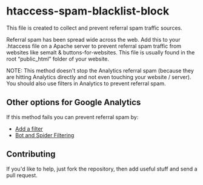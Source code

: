htaccess-spam-blacklist-block
=============================

This file is created to collect and prevent referral spam traffic sources. 

Referral spam has been spread wide across the web. Add this to your .htaccess file on a Apache server to prevent referral spam traffic from websites like semalt &amp; buttons-for-websites. This file is usually found in the root “public_html” folder of your website. 

NOTE:
This method doesn't stop the Analytics referral spam (because they are hitting Analytics directly and not even touching your website / server). You should also use filters in Analytics to prevent referral spam. 


## Other options for Google Analytics

If this method fails you can prevent referral spam by:

  * [Add a filter ](https://support.google.com/analytics/answer/1033162)
  * [Bot and Spider Filtering](https://plus.google.com/+GoogleAnalytics/posts/2tJ79CkfnZk) 


##  Contributing

If you'd like to help, just fork the repository, then add useful stuff and send a pull request.